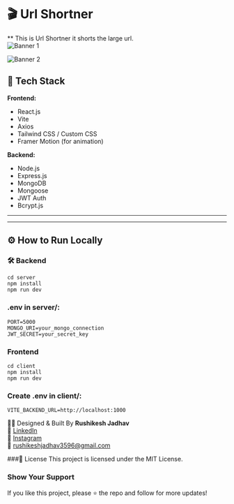 
# 🎬 Url Shortner

** This is Url Shortner it shorts the large url.
<br>
![Banner 1](https://github.com/user-attachments/assets/af0d2758-2e6d-4850-8e51-71995a956bd6)
<br>

![Banner 2](https://github.com/user-attachments/assets/69290670-61de-4812-9b7e-eb5296b877a8)
<br>

## 🧩 Tech Stack

**Frontend:**  
- React.js  
- Vite  
- Axios  
- Tailwind CSS / Custom CSS  
- Framer Motion (for animation)

**Backend:**  
- Node.js  
- Express.js  
- MongoDB  
- Mongoose  
- JWT Auth  
- Bcrypt.js  

---


---

## ⚙️ How to Run Locally

### 🛠 Backend

```
cd server
npm install
npm run dev
```

### .env in server/:
```
PORT=5000
MONGO_URI=your_mongo_connection
JWT_SECRET=your_secret_key
```

### Frontend
```
cd client
npm install
npm run dev
```

### Create .env in client/:
```
VITE_BACKEND_URL=http://localhost:1000
```

<p className="footer-designer">
  👨‍🎨 Designed & Built By <strong>Rushikesh Jadhav</strong><br />
  🔗 <a href="http://www.linkedin.com/in/rushikeshjadhav2004">LinkedIn</a><br />
  📸 <a href="https://www.instagram.com/thvrishiii7?igsh=MTVkczFzY20wY2xyZA==">Instagram</a><br />
  📧 <a href="mailto:rushikeshjadhav@gmail.com">rushikeshjadhav3596@gmail.com</a>
</p>


###📄 License
This project is licensed under the MIT License.

### Show Your Support
If you like this project, please ⭐ the repo and follow for more updates!


